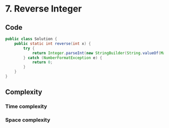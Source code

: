 # 7. Reverse Integer
## Code
```java
public class Solution {
    public static int reverse(int x) {
        try {
            return Integer.parseInt(new StringBuilder(String.valueOf(Math.abs(x))).append(x < 0? "-": "").reverse().toString());
        } catch (NumberFormatException e) {
            return 0;
        }
    }
}
```
## Complexity
### Time complexity
### Space complexity
